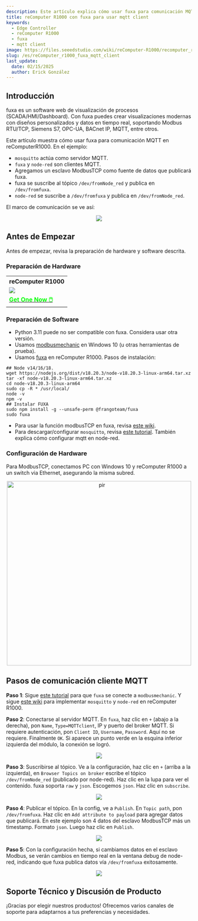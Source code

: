 ```yaml
---
description: Este artículo explica cómo usar fuxa para comunicación MQTT en reComputerR1000.
title: reComputer R1000 con fuxa para usar mqtt client
keywords:
  - Edge Controller
  - reComputer R1000
  - fuxa
  - mqtt client
image: https://files.seeedstudio.com/wiki/reComputer-R1000/recomputer_r_images/01.png
slug: /es/reComputer_r1000_fuxa_mqtt_client
last_update:
  date: 02/15/2025
  author: Erick González
---
```


## Introducción

fuxa es un software web de visualización de procesos (SCADA/HMI/Dashboard). Con fuxa puedes crear visualizaciones modernas con diseños personalizados y datos en tiempo real, soportando Modbus RTU/TCP, Siemens S7, OPC-UA, BACnet IP, MQTT, entre otros.

Este artículo muestra cómo usar fuxa para comunicación MQTT en reComputerR1000. En el ejemplo:
- `mosquitto` actúa como servidor MQTT.
- `fuxa` y `node-red` son clientes MQTT.
- Agregamos un esclavo ModbusTCP como fuente de datos que publicará fuxa.
- fuxa se suscribe al tópico `/dev/fromNode_red` y publica en `/dev/fromfuxa`.
- `node-red` se suscribe a `/dev/fromfuxa` y publica en `/dev/fromNode_red`.

El marco de comunicación se ve así:

<center><img width={600} src="https://files.seeedstudio.com/wiki/reComputer-R1000/fuxa/mqtt_global.png" /></center>

## Antes de Empezar

Antes de empezar, revisa la preparación de hardware y software descrita.

### Preparación de Hardware

<div class="table-center">
	<table class="table-nobg">
    <tr class="table-trnobg">
      <th class="table-trnobg">reComputer R1000</th>
		</tr>
    <tr class="table-trnobg"></tr>
		<tr class="table-trnobg">
			<td class="table-trnobg"><div style={{textAlign:'center'}}><img src="https://files.seeedstudio.com/wiki/reComputer-R1000/recomputer_r_images/01.png" style={{width:300, height:'auto'}}/></div></td>
		</tr>
    <tr class="table-trnobg"></tr>
		<tr class="table-trnobg">
			<td class="table-trnobg"><div class="get_one_now_container" style={{textAlign: 'center'}}><a class="get_one_now_item" href="https://www.seeedstudio.com/reComputer-R1025-10-p-5895.html" target="_blank" rel="noopener noreferrer">
              <strong><span><font color={'FFFFFF'} size={"4"}> Get One Now 🖱️</font></span></strong>
          </a></div></td>
        </tr>
    </table>
    </div>

### Preparación de Software

* Python 3.11 puede no ser compatible con fuxa. Considera usar otra versión.
* Usamos [modbusmechanic](https://modbusmechanic.scifidryer.com/) en Windows 10 (u otras herramientas de prueba).
* Usamos [fuxa](https://github.com/frangoteam/FUXA) en reComputer R1000. Pasos de instalación:

```shell
## Node v14/16/18.
wget https://nodejs.org/dist/v18.20.3/node-v18.20.3-linux-arm64.tar.xz
tar -xf node-v18.20.3-linux-arm64.tar.xz
cd node-v18.20.3-linux-arm64
sudo cp -R * /usr/local/
node -v
npm -v
## Instalar FUXA
sudo npm install -g --unsafe-perm @frangoteam/fuxa
sudo fuxa
```

* Para usar la función modbusTCP en fuxa, revisa [este wiki](https://wiki.seeedstudio.com/reComputer_r1000_fuxa_modbus_rtu_and_tcp/).
* Para descargar/configurar `mosquitto`, revisa [este tutorial](https://wiki.seeedstudio.com/recomputer_r1000_nodered_mqtt/). También explica cómo configurar mqtt en node-red.

### Configuración de Hardware

Para ModbusTCP, conectamos PC con Windows 10 y reComputer R1000 a un switch via Ethernet, asegurando la misma subred.

<div align="center"><img src="https://files.seeedstudio.com/wiki/reComputer-R1000/fuxa/r1000_connection.png" alt="pir" width="500" height="auto" /></div>

## Pasos de comunicación cliente MQTT

**Paso 1**: Sigue [este tutorial](https://wiki.seeedstudio.com/reComputer_r1000_fuxa_modbus_rtu_and_tcp/) para que `fuxa` se conecte a `modbusmechanic`. Y sigue [este wiki](https://wiki.seeedstudio.com/Edge-Box-Node-Red-MQTT/) para implementar `mosquitto` y `node-red` en reComputer R1000.

**Paso 2**: Conectarse al servidor MQTT. En `fuxa`, haz clic en `+` (abajo a la derecha), pon `Name`, `Type=MQTTclient`, IP y puerto del broker MQTT. Si requiere autenticación, pon `Client ID`, `Username`, `Password`. Aquí no se requiere. Finalmente `OK`. Si aparece un punto verde en la esquina inferior izquierda del módulo, la conexión se logró.

<center><img width={600} src="https://files.seeedstudio.com/wiki/reComputer-R1000/fuxa/connect_mqtt_server.gif" /></center>

**Paso 3**: Suscribirse al tópico. Ve a la configuración, haz clic en `+` (arriba a la izquierda), en `Browser Topics on broker` escribe el tópico `/dev/fromNode_red` (publicado por node-red). Haz clic en la lupa para ver el contenido. fuxa soporta `raw` y `json`. Escogemos `json`. Haz clic en `subscribe`.

<center><img width={600} src="https://files.seeedstudio.com/wiki/reComputer-R1000/fuxa/sub_topic.gif" /></center>

**Paso 4**: Publicar el tópico. En la config, ve a `Publish`. En `Topic path`, pon `/dev/fromfuxa`. Haz clic en `Add attribute to payload` para agregar datos que publicará. En este ejemplo son 4 datos del esclavo ModbusTCP más un timestamp. Formato `json`. Luego haz clic en `Publish`.

<center><img width={600} src="https://files.seeedstudio.com/wiki/reComputer-R1000/fuxa/public_topic.gif" /></center>

**Paso 5**: Con la configuración hecha, si cambiamos datos en el esclavo Modbus, se verán cambios en tiempo real en la ventana debug de node-red, indicando que fuxa publica datos vía `/dev/fromfuxa` exitosamente.

<center><img width={600} src="https://files.seeedstudio.com/wiki/reComputer-R1000/fuxa/mqtt_show_data.gif" /></center>

## Soporte Técnico y Discusión de Producto

¡Gracias por elegir nuestros productos! Ofrecemos varios canales de soporte para adaptarnos a tus preferencias y necesidades.

<div class="button_tech_support_container">
<a href="https://forum.seeedstudio.com/" class="button_forum"></a> 
<a href="https://www.seeedstudio.com/contacts" class="button_email"></a>
</div>

<div class="button_tech_support_container">
<a href="https://discord.gg/eWkprNDMU7" class="button_discord"></a> 
<a href="https://github.com/Seeed-Studio/wiki-documents/discussions/69" class="button_discussion"></a>
</div>
